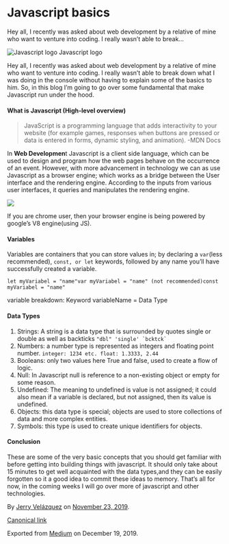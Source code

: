 # Javascript basics

Hey all, I recently was asked about web development by a relative of mine who want to venture into coding. I really wasn’t able to break…

![Javascript logo](https://cdn-images-1.medium.com/max/800/0*pP9BLZTsfS71EhdM.jpg)
Javascript logo

Hey all, I recently was asked about web development by a relative of mine who want to venture into coding. I really wasn’t able to break down what I was doing in the console without having to explain some of the basics to him. So, in this blog I’m going to go over some fundamental that make Javascript run under the hood.

#### What is Javascript (High-level overview)

> JavaScript is a programming language that adds interactivity to your website (for example games, responses when buttons are pressed or data is entered in forms, dynamic styling, and animation). -MDN Docs

In **Web Developmen**t Javascript is a client side language, which can be used to design and program how the web pages behave on the occurrence of an event. However, with more advancement in technology we can as use Javascript as a browser engine; which works as a bridge between the User interface and the rendering engine. According to the inputs from various user interfaces, it queries and manipulates the rendering engine.

![](https://cdn-images-1.medium.com/max/800/0*_7gQnM4nWdI6z1Ji.png)

If you are chrome user, then your browser engine is being powered by google’s V8 engine(using JS).

#### Variables

Variables are containers that you can store values in; by declaring a `var`(less recommended), `const, or let` keywords, followed by any name you’ll have successfully created a variable.

```
let myVariabel = "name"var myVariabel = "name" (not recommended)const myVariabel = "name"
```

variable breakdown: Keyword variableName = Data Type

#### Data Types

1.  Strings: A string is a data type that is surrounded by quotes single or double as well as backticks ``"dbl" 'single' `bcktck` ``
2.  Numbers: a number type is represented as integers and floating point number. `integer: 1234 etc. float: 1.3333, 2.44`
3.  Booleans: only two values here True and false, used to create a flow of logic.
4.  Null: In Javascript null is reference to a non-existing object or empty for some reason.
5.  Undefined: The meaning to undefined is value is not assigned; it could also mean if a variable is declared, but not assigned, then its value is undefined.
6.  Objects: this data type is special; objects are used to store collections of data and more complex entities.
7.  Symbols: this type is used to create unique identifiers for objects.

#### Conclusion

These are some of the very basic concepts that you should get familiar with before getting into building things with javascript. It should only take about 15 minutes to get well acquainted with the data types,and they can be easily forgotten so it a good idea to commit these ideas to memory. That’s all for now, in the coming weeks I will go over more of javascript and other technologies.

By [Jerry Velázquez](https://medium.com/@jvr572) on [November 23, 2019](https://medium.com/p/250e41a03b5f).

[Canonical link](https://medium.com/@jvr572/javascript-basics-250e41a03b5f)

Exported from [Medium](https://medium.com) on December 19, 2019.